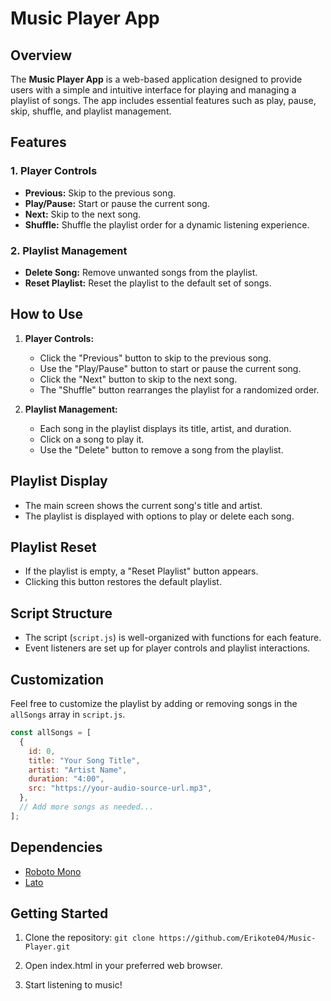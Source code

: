 # Music Player App

## Overview

The **Music Player App** is a web-based application designed to provide users with a simple and intuitive interface for playing and managing a playlist of songs. The app includes essential features such as play, pause, skip, shuffle, and playlist management.

## Features

### 1. Player Controls

- **Previous:** Skip to the previous song.
- **Play/Pause:** Start or pause the current song.
- **Next:** Skip to the next song.
- **Shuffle:** Shuffle the playlist order for a dynamic listening experience.

### 2. Playlist Management

- **Delete Song:** Remove unwanted songs from the playlist.
- **Reset Playlist:** Reset the playlist to the default set of songs.

## How to Use

1. **Player Controls:**
   - Click the "Previous" button to skip to the previous song.
   - Use the "Play/Pause" button to start or pause the current song.
   - Click the "Next" button to skip to the next song.
   - The "Shuffle" button rearranges the playlist for a randomized order.

2. **Playlist Management:**
   - Each song in the playlist displays its title, artist, and duration.
   - Click on a song to play it.
   - Use the "Delete" button to remove a song from the playlist.

## Playlist Display

- The main screen shows the current song's title and artist.
- The playlist is displayed with options to play or delete each song.

## Playlist Reset

- If the playlist is empty, a "Reset Playlist" button appears.
- Clicking this button restores the default playlist.

## Script Structure

- The script (`script.js`) is well-organized with functions for each feature.
- Event listeners are set up for player controls and playlist interactions.

## Customization

Feel free to customize the playlist by adding or removing songs in the `allSongs` array in `script.js`.

```javascript
const allSongs = [
  {
    id: 0,
    title: "Your Song Title",
    artist: "Artist Name",
    duration: "4:00",
    src: "https://your-audio-source-url.mp3",
  },
  // Add more songs as needed...
];
```

## Dependencies

- [Roboto Mono](https://fonts.googleapis.com/css2?family=Roboto+Mono&display=swap)
- [Lato](https://fonts.googleapis.com/css2?family=Lato&family=Roboto+Mono&display=swap)

## Getting Started

1. Clone the repository:
   `git clone https://github.com/Erikote04/Music-Player.git`
  
2. Open index.html in your preferred web browser.

3. Start listening to music!
